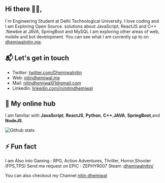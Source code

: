 ## Hi there 👋🏻,

I`m Engineering Student at Delhi Technological University. I love coding and I am Exploring Open Source.
solutions about JavaScript, ReactJS and C++ .Newbie at JAVA, SpringBoot and MySQL I am exploring other areas of web, mobile and bot development.
You can see what I am currently up to on [dhemiwalnitin.me][1].

## 📬 Let's get in touch

- Twitter: [twitter.com/Dhemiwalnitin][3]
- Web: [nitindhemiwal.me][1]
- Mail: [nitindhemiwal01@gmail.com][4]
- LinkedIn: [linkedin.com/in/nitindhemiwal][2]

## 👷 My online hub 

I am familiar with **JavaScript**, **ReactJS**, **Python**, **C++**,**JAVA**, **SpringBoot**,and **NodeJS**.

![Github stats](https://github-readme-stats.vercel.app/api?username=zephyr007&theme=dark&show_icons=true)
      
## ⚡ Fun fact

I am Also into Gaming : RPG, Action Adventures, Thriller, Horror,Shooter (FPS,TPS)
Send me request on EPIC : ZEPHYR007
                   Steam :[dhemiwalnitin/][6]
                   
You can also checkout my Channel [nitin dhemiwal][5]

[1]: https://dhemiwalnitin.me/
[2]: https://www.linkedin.com/in/dhemiwalnitin/
[3]: https://twitter.com/Dhemiwalnitin   
[4]: mailto:nitindhemiwal01@gmail.com
[5]: https://www.youtube.com/channel/UCJexwQcSSlpLr1CQhwZ-5fA
[6]: https://steamcommunity.com/id/dhemiwalnitin/

<!--
**zephyr007/zephyr007** is a ✨ _special_ ✨ repository because its `README.md` (this file) appears on your GitHub profile.

Here are some ideas to get you started:

- 🔭 I’m currently working on ...
- 🌱 I’m currently learning ...
- 👯 I’m looking to collaborate on ...
- 🤔 I’m looking for help with ...
- 💬 Ask me about ...
- 📫 How to reach me: ...
- 😄 Pronouns: ...
- ⚡ Fun fact: ...
-->
